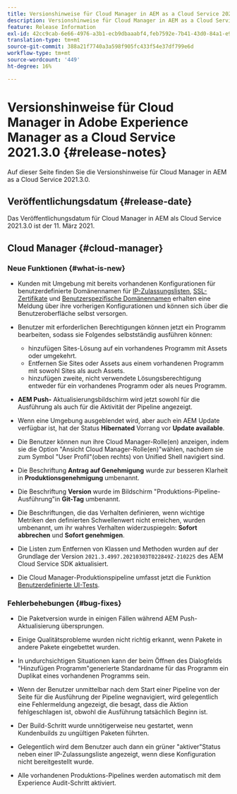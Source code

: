 ```yaml
---
title: Versionshinweise für Cloud Manager in AEM as a Cloud Service 2021.3.0
description: Versionshinweise für Cloud Manager in AEM as a Cloud Service 2021.3.0
feature: Release Information
exl-id: 42cc9cab-6e66-4976-a3b1-ecb9dbaaabf4,feb7592e-7b41-43d0-84a1-e92d76a049b3
translation-type: tm+mt
source-git-commit: 388a21f7740a3a598f905fc433f54e37df799e6d
workflow-type: tm+mt
source-wordcount: '449'
ht-degree: 16%

---
```


# Versionshinweise für Cloud Manager in Adobe Experience Manager as a Cloud Service 2021.3.0 {#release-notes}

Auf dieser Seite finden Sie die Versionshinweise für Cloud Manager in AEM as a Cloud Service 2021.3.0.

## Veröffentlichungsdatum {#release-date}

Das Veröffentlichungsdatum für Cloud Manager in AEM als Cloud Service 2021.3.0 ist der 11. März 2021.

## Cloud Manager {#cloud-manager}

### Neue Funktionen {#what-is-new}

* Kunden mit Umgebung mit bereits vorhandenen Konfigurationen für benutzerdefinierte Domänennamen für [IP-Zulassungslisten](/help/implementing/cloud-manager/ip-allow-lists/check-ip-allow-list-status.md#pre-existing-cdn), [SSL-Zertifikate](/help/implementing/cloud-manager/managing-ssl-certifications/check-status-ssl-certificate.md#pre-existing-cdn) und [Benutzerspezifische Domänennamen](/help/implementing/cloud-manager/custom-domain-names/check-domain-name-status.md#pre-existing-cdn) erhalten eine Meldung über ihre vorherigen Konfigurationen und können sich über die Benutzeroberfläche selbst versorgen.

* Benutzer mit erforderlichen Berechtigungen können jetzt ein Programm bearbeiten, sodass sie Folgendes selbstständig ausführen können:
   * hinzufügen Sites-Lösung auf ein vorhandenes Programm mit Assets oder umgekehrt.
   * Entfernen Sie Sites oder Assets aus einem vorhandenen Programm mit sowohl Sites als auch Assets.
   * hinzufügen zweite, nicht verwendete Lösungsberechtigung entweder für ein vorhandenes Programm oder als neues Programm.

* **AEM Push-** Aktualisierungsbildschirm wird jetzt sowohl für die Ausführung als auch für die Aktivität der Pipeline angezeigt.

* Wenn eine Umgebung ausgeblendet wird, aber auch ein AEM Update verfügbar ist, hat der Status **Hibernated** Vorrang vor **Update available**.

* Die Benutzer können nun ihre Cloud Manager-Rolle(en) anzeigen, indem sie die Option &quot;Ansicht Cloud Manager-Rolle(en)&quot;wählen, nachdem sie zum Symbol &quot;User Profil&quot;(oben rechts) von Unified Shell navigiert sind.

* Die Beschriftung **Antrag auf Genehmigung** wurde zur besseren Klarheit in **Produktionsgenehmigung** umbenannt.

* Die Beschriftung **Version** wurde im Bildschirm &quot;Produktions-Pipeline-Ausführung&quot;in **Git-Tag** umbenannt.

* Die Beschriftungen, die das Verhalten definieren, wenn wichtige Metriken den definierten Schwellenwert nicht erreichen, wurden umbenannt, um ihr wahres Verhalten widerzuspiegeln: **Sofort abbrechen** und **Sofort genehmigen**.

* Die Listen zum Entfernen von Klassen und Methoden wurden auf der Grundlage der Version `2021.3.4997.20210303T022849Z-210225` des AEM Cloud Service SDK aktualisiert.

* Die Cloud Manager-Produktionspipeline umfasst jetzt die Funktion [Benutzerdefinierte UI-Tests](/help/implementing/cloud-manager/functional-testing.md#custom-ui-testing).

### Fehlerbehebungen {#bug-fixes}

* Die Paketversion wurde in einigen Fällen während AEM Push-Aktualisierung übersprungen.

* Einige Qualitätsprobleme wurden nicht richtig erkannt, wenn Pakete in andere Pakete eingebettet wurden.

* In undurchsichtigen Situationen kann der beim Öffnen des Dialogfelds &quot;Hinzufügen Programm&quot;generierte Standardname für das Programm ein Duplikat eines vorhandenen Programms sein.

* Wenn der Benutzer unmittelbar nach dem Start einer Pipeline von der Seite für die Ausführung der Pipeline wegnavigiert, wird gelegentlich eine Fehlermeldung angezeigt, die besagt, dass die Aktion fehlgeschlagen ist, obwohl die Ausführung tatsächlich Beginn ist.

* Der Build-Schritt wurde unnötigerweise neu gestartet, wenn Kundenbuilds zu ungültigen Paketen führten.

* Gelegentlich wird dem Benutzer auch dann ein grüner &quot;aktiver&quot;Status neben einer IP-Zulassungsliste angezeigt, wenn diese Konfiguration nicht bereitgestellt wurde.

* Alle vorhandenen Produktions-Pipelines werden automatisch mit dem Experience Audit-Schritt aktiviert.

